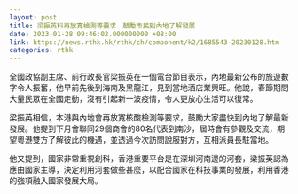 ```yaml
---
layout: post
title: 梁振英料再放寬檢測等要求　鼓勵市民到內地了解發展
date: 2023-01-28 09:46:02.000000000 +08:00
link: https://news.rthk.hk/rthk/ch/component/k2/1685543-20230128.htm
categories: rthk
---
```


全國政協副主席、前行政長官梁振英在一個電台節目表示，內地最新公布的旅遊數字令人振奮，他早前先後到海南及黑龍江，見到當地酒店業興旺。他說，春節期間大量民眾在全國走動，沒有引起新一波疫情，令人更放心生活可以復常。

梁振英相信，本港與內地會再放寬核酸檢測等要求，鼓勵大家盡快到內地了解最新發展。他提到下月會聯同29個商會的80名代表到南沙，屆時會有參觀及交流，期望粵港雙方了解彼此的機遇，並透過今次訪問說服對方，互相派員長駐當地。

他又提到，國家非常重視創科，香港重要平台是在深圳河南邊的河套，梁振英認為應由國家主導，決定利用河套做些甚麼，以配合國家在科技事業的發展，利用香港的強項融入國家發展大局。

